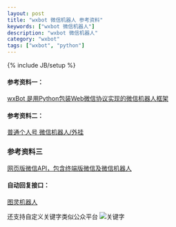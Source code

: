 ```yaml
---
layout: post
title: "wxbot 微信机器人 参考资料"
keywords: ["wxbot 微信机器人"]
description: "wxbot 微信机器人"
category: "wxbot"
tags: ["wxbot", "python"]
---
```

{% include JB/setup %}


#### 参考资料一：
[wxBot 是用Python包装Web微信协议实现的微信机器人框架](https://github.com/liuwons/wxBot)

#### 参考资料二：
[普通个人号 微信机器人/外挂](https://github.com/fritx/wxbot/)

### 参考资料三
[网页版微信API，包含终端版微信及微信机器人](https://github.com/Urinx/WeixinBot)

#### 自动回复接口：
[图灵机器人](http://www.tuling123.com/)

还支持自定义关键字类似公众平台 
![关键字](https://img.alicdn.com/imgextra/i1/1819728314/TB2xJX7sXXXXXXdXFXXXXXXXXXX_!!1819728314.png)